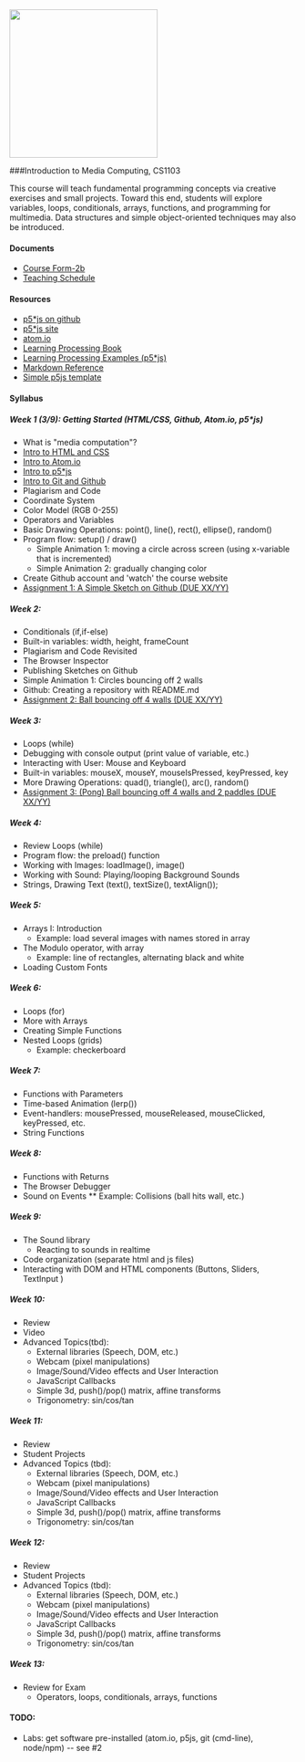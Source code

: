 
<div align="left"><img src="https://rednoise.org/imc/imc.smd.png" width=260/></div>

###Introduction to Media Computing, CS1103

This course will teach fundamental programming concepts via creative exercises and small projects. Toward this end, students will explore variables, loops, conditionals, arrays, functions, and programming for multimedia. Data structures and simple object-oriented techniques may also be introduced. 

#### Documents
* [Course Form-2b](https://www.cityu.edu.hk/ug/201415/course/CS1103.pdf)
* [Teaching Schedule](https://github.com/SchoolOfCreativeMedia/IMC/blob/master/schedule.md)

#### Resources
* [p5*js on github](https://github.com/processing/p5.js)
* [p5*js site](http://p5js.org/)
* [atom.io](https://atom.io/)
* [Learning Processing Book](https://github.com/shiffman/LearningProcessing)
* [Learning Processing Examples (p5*js)](https://github.com/shiffman/LearningProcessing-p5.js)
* [Markdown Reference](https://help.github.com/articles/markdown-basics/)
* [Simple p5js template](https://github.com/SchoolofCreativeMedia/IMC/blob/master/p5js-simple.html)

#### Syllabus

##### Week 1 (3/9): Getting Started (HTML/CSS, Github, Atom.io, p5*js)

* What is "media computation"?
* [Intro to HTML and CSS](https://github.com/lmccart/p5.js/wiki/Intro-to-HTML-and-CSS)
* [Intro to Atom.io](http://)
* [Intro to p5*js](http://)
* [Intro to Git and Github](http://)
* Plagiarism and Code
* Coordinate System
* Color Model (RGB 0-255)
* Operators and Variables
* Basic Drawing Operations: point(), line(), rect(), ellipse(), random()
* Program flow: setup() / draw()
  * Simple Animation 1: moving a circle across screen (using x-variable that is incremented)
  * Simple Animation 2: gradually changing color
* Create Github account and 'watch' the course website
* [Assignment 1: A Simple Sketch on Github (DUE XX/YY)](http://p5js-simple.html)

##### Week 2:
* Conditionals (if,if-else)
* Built-in variables: width, height, frameCount
* Plagiarism and Code Revisited
* The Browser Inspector
* Publishing Sketches on Github
* Simple Animation 1: Circles bouncing off 2 walls
* Github: Creating a repository with README.md
* [Assignment 2: Ball bouncing off 4 walls (DUE XX/YY)](http://link)

##### Week 3:
* Loops (while)
* Debugging with console output (print value of variable, etc.)
* Interacting with User: Mouse and Keyboard
* Built-in variables: mouseX, mouseY, mouseIsPressed, keyPressed, key
* More Drawing Operations: quad(), triangle(), arc(), random()
* [Assignment 3: (Pong) Ball bouncing off 4 walls and 2 paddles (DUE XX/YY)](http://link)


##### Week 4:
* Review Loops (while)
* Program flow: the preload() function
* Working with Images: loadImage(), image()
* Working with Sound: Playing/looping Background Sounds
* Strings, Drawing Text (text(), textSize(), textAlign());

##### Week 5:
* Arrays I: Introduction
  * Example: load several images with names stored in array
* The Modulo operator, with array
  * Example: line of rectangles, alternating black and white
* Loading Custom Fonts

##### Week 6:
* Loops (for)
* More with Arrays
* Creating Simple Functions
* Nested Loops (grids)
  * Example: checkerboard

##### Week 7:
* Functions with Parameters
* Time-based Animation (lerp())
* Event-handlers: mousePressed, mouseReleased, mouseClicked, keyPressed, etc.
* String Functions

##### Week 8:
* Functions with Returns
* The Browser Debugger
* Sound on Events
** Example: Collisions (ball hits wall, etc.)

##### Week 9:
* The Sound library
  * Reacting to sounds in realtime
* Code organization (separate html and js files)
* Interacting with DOM and HTML components (Buttons, Sliders, TextInput )

##### Week 10:
* Review
* Video
* Advanced Topics(tbd):
  * External libraries (Speech, DOM, etc.)
  * Webcam (pixel manipulations)
  * Image/Sound/Video effects and User Interaction
  * JavaScript Callbacks
  * Simple 3d, push()/pop() matrix, affine transforms
  * Trigonometry: sin/cos/tan

##### Week 11:
* Review
* Student Projects 
* Advanced Topics (tbd):
  * External libraries (Speech, DOM, etc.)
  * Webcam (pixel manipulations)
  * Image/Sound/Video effects and User Interaction
  * JavaScript Callbacks
  * Simple 3d, push()/pop() matrix, affine transforms
  * Trigonometry: sin/cos/tan

##### Week 12:
* Review
* Student Projects 
* Advanced Topics (tbd):
  * External libraries (Speech, DOM, etc.)
  * Webcam (pixel manipulations)
  * Image/Sound/Video effects and User Interaction
  * JavaScript Callbacks
  * Simple 3d, push()/pop() matrix, affine transforms
  * Trigonometry: sin/cos/tan
  
##### Week 13:
* Review for Exam
  * Operators, loops, conditionals, arrays, functions

#### TODO:
* Labs: get software pre-installed (atom.io, p5js, git (cmd-line), node/npm) -- see #2
